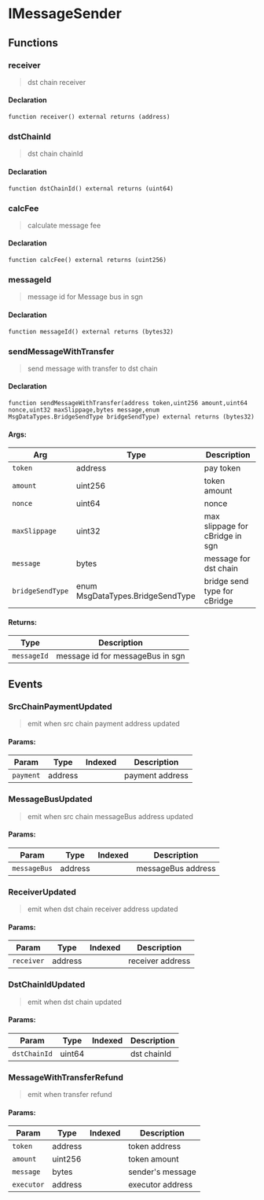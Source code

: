 # IMessageSender






## Functions
### receiver

> dst chain receiver

#### Declaration
```
function receiver() external returns (address)
```



### dstChainId

> dst chain chainId

#### Declaration
```
function dstChainId() external returns (uint64)
```



### calcFee

> calculate message fee

#### Declaration
```
function calcFee() external returns (uint256)
```



### messageId

> message id for Message bus in sgn

#### Declaration
```
function messageId() external returns (bytes32)
```



### sendMessageWithTransfer

> send message with transfer to dst chain


#### Declaration
```
function sendMessageWithTransfer(address token,uint256 amount,uint64 nonce,uint32 maxSlippage,bytes message,enum MsgDataTypes.BridgeSendType bridgeSendType) external returns (bytes32)
```

#### Args:
| Arg | Type | Description |
| --- | --- | --- |
|`token` | address | pay token
|`amount` | uint256 | token amount
|`nonce` | uint64 | nonce
|`maxSlippage` | uint32 | max slippage for cBridge in sgn
|`message` | bytes | message for dst chain
|`bridgeSendType` | enum MsgDataTypes.BridgeSendType | bridge send type for cBridge

#### Returns:
| Type | Description |
| --- | --- |
|`messageId` | message id for messageBus in sgn

## Events

### SrcChainPaymentUpdated

> emit when src chain payment address updated

  
#### Params:
| Param | Type | Indexed | Description |
| --- | --- | :---: | --- |
|`payment` | address |  | payment address
### MessageBusUpdated

> emit when src chain messageBus address updated

  
#### Params:
| Param | Type | Indexed | Description |
| --- | --- | :---: | --- |
|`messageBus` | address |  | messageBus address
### ReceiverUpdated

> emit when dst chain receiver address updated

  
#### Params:
| Param | Type | Indexed | Description |
| --- | --- | :---: | --- |
|`receiver` | address |  | receiver address
### DstChainIdUpdated

> emit when dst chain updated

  
#### Params:
| Param | Type | Indexed | Description |
| --- | --- | :---: | --- |
|`dstChainId` | uint64 |  | dst chainId
### MessageWithTransferRefund

> emit when transfer refund

  
#### Params:
| Param | Type | Indexed | Description |
| --- | --- | :---: | --- |
|`token` | address |  | token address
|`amount` | uint256 |  | token amount
|`message` | bytes |  | sender's message
|`executor` | address |  | executor address
